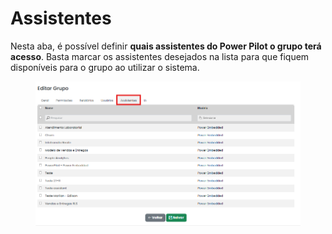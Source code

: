 # Assistentes

Nesta aba, é possível definir **quais assistentes do Power Pilot o grupo terá acesso**. Basta marcar os assistentes desejados na lista para que fiquem disponíveis para o grupo ao utilizar o sistema.

<figure><img src="../../.gitbook/assets/grupo usuarios.png" alt=""><figcaption></figcaption></figure>
